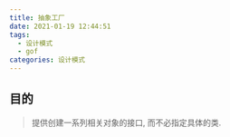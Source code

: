 ```yaml
---
title: 抽象工厂
date: 2021-01-19 12:44:51
tags:
  - 设计模式
  - gof
categories: 设计模式
---
```


## 目的
> 提供创建一系列相关对象的接口, 而不必指定具体的类.


